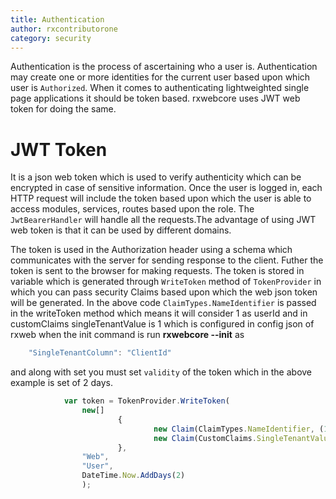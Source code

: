 ```yaml
---
title: Authentication
author: rxcontributorone
category: security
---
```


Authentication is the process of ascertaining who a user is. Authentication may create one or more identities for the current user based upon which user is `Authorized`. When it comes to authenticating lightweighted single page applications it should be token based. rxwebcore uses JWT web token for doing the same.    

# JWT Token 

It is a json web token which is used to verify authenticity which can be encrypted in case of sensitive information. Once the user is logged in, each HTTP request will include the token based upon which the user is able to access modules, services, routes based upon the role. The `JwtBearerHandler` will handle all the requests.The advantage of using JWT web token is that it can be used by different domains.

The token is used in the Authorization header using a schema which communicates with the server for sending response to the client.
Futher the token is sent to the browser for making requests. The token is stored in variable which is generated through `WriteToken` method of `TokenProvider` in which you can pass security Claims based upon which the web json token will be generated. In the above code    `ClaimTypes.NameIdentifier` is passed in the writeToken method which means it will consider 1 as userId and in customClaims singleTenantValue is 1 which is configured in config json of rxweb when the init command is run **rxwebcore --init** as 

```js
    "SingleTenantColumn": "ClientId"
```
and along with set you must set `validity` of the token which in the above example is set of 2 days.


```js
            var token = TokenProvider.WriteToken(
                new[]
                        {
                                new Claim(ClaimTypes.NameIdentifier, (1).ToString()),
                                new Claim(CustomClaims.SingleTenantValue,"1")
                        },
                "Web",
                "User",
                DateTime.Now.AddDays(2)
                );
```

